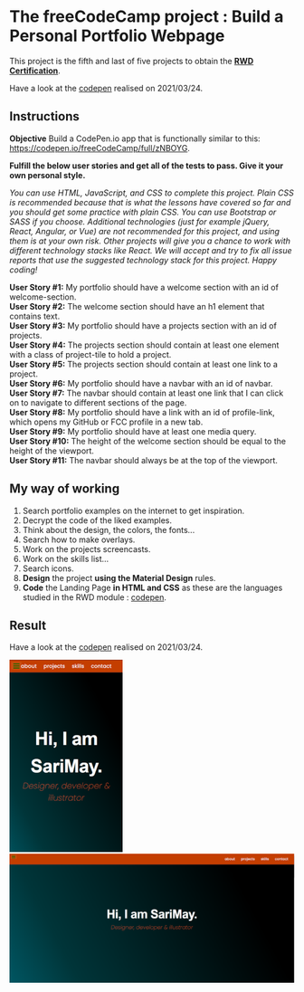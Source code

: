 # The freeCodeCamp project : Build a Personal Portfolio Webpage
This project is the fifth and last of five projects to obtain the [**RWD Certification**](https://www.freecodecamp.org/certification/fcc3ab085a4-3e2d-4160-a445-50914111cc0d/responsive-web-design).

Have a look at the [codepen](https://codepen.io/s-manguy/full/KKapbzd) realised on 2021/03/24.

## Instructions
**Objective** Build a CodePen.io app that is functionally similar to this: https://codepen.io/freeCodeCamp/full/zNBOYG.

**Fulfill the below user stories and get all of the tests to pass. Give it your own personal style.**

*You can use HTML, JavaScript, and CSS to complete this project. Plain CSS is recommended because that is what the lessons have covered so far and you should get some practice with plain CSS. You can use Bootstrap or SASS if you choose. Additional technologies (just for example jQuery, React, Angular, or Vue) are not recommended for this project, and using them is at your own risk. Other projects will give you a chance to work with different technology stacks like React. We will accept and try to fix all issue reports that use the suggested technology stack for this project. Happy coding!*


**User Story #1:** My portfolio should have a welcome section with an id of welcome-section.  
**User Story #2:** The welcome section should have an h1 element that contains text.  
**User Story #3:** My portfolio should have a projects section with an id of projects.  
**User Story #4:** The projects section should contain at least one element with a class of project-tile to hold a project.  
**User Story #5:** The projects section should contain at least one link to a project.  
**User Story #6:** My portfolio should have a navbar with an id of navbar.  
**User Story #7:** The navbar should contain at least one link that I can click on to navigate to different sections of the page.  
**User Story #8:** My portfolio should have a link with an id of profile-link, which opens my GitHub or FCC profile in a new tab.  
**User Story #9:** My portfolio should have at least one media query.  
**User Story #10:** The height of the welcome section should be equal to the height of the viewport.  
**User Story #11:** The navbar should always be at the top of the viewport.  


## My way of working
1. Search portfolio examples on the internet to get inspiration.
2. Decrypt the code of the liked examples.
3. Think about the design, the colors, the fonts...
4. Search how to make overlays.
5. Work on the projects screencasts.
6. Work on the skills list...
7. Search icons.
8. **Design** the project **using the Material Design** rules.
9. **Code** the Landing Page **in HTML and CSS** as these are the languages studied in the RWD module : [codepen](https://codepen.io/s-manguy/full/KKapbzd).

## Result
Have a look at the [codepen](https://codepen.io/s-manguy/full/KKapbzd) realised on 2021/03/24.

![mobile screenshot](https://github.com/s-manguy/projects/blob/main/RWD/fcc-05-portfolio/05%20portfolio_mobile_sandrinemanguy.png)
![desktop screenshot](https://github.com/s-manguy/projects/blob/main/RWD/fcc-05-portfolio/05%20portfolio_desktop_sandrinemanguy_red.png)
